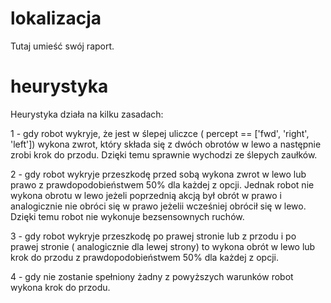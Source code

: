 # lokalizacja

Tutaj umieść swój raport.

# heurystyka

Heurystyka działa na kilku zasadach:

1 - gdy robot wykryje, że jest w ślepej uliczce ( percept == ['fwd', 'right', 'left']) wykona zwrot, który składa
się z dwóch obrotów w lewo a następnie zrobi krok do przodu. Dzięki temu sprawnie wychodzi ze ślepych zaułków.

2 - gdy robot wykryje przeszkodę przed sobą wykona zwrot w lewo lub prawo z prawdopodobieństwem 50% dla każdej z opcji.
Jednak robot nie wykona obrotu w lewo jeżeli poprzednią akcją był obrót w prawo i analogicznie nie obróci się w prawo jeżelii
wcześniej obrócił się w lewo. Dzięki temu robot nie wykonuje bezsensownych ruchów.

3 - gdy robot wykryje przeszkodę po prawej stronie lub z przodu i po prawej stronie ( analogicznie dla lewej strony) 
to wykona obrót w lewo lub krok do przodu z prawdopodobieństwem 50% dla każdej z opcji.

4 - gdy nie zostanie spełniony żadny z powyższych warunków robot wykona krok do przodu.
